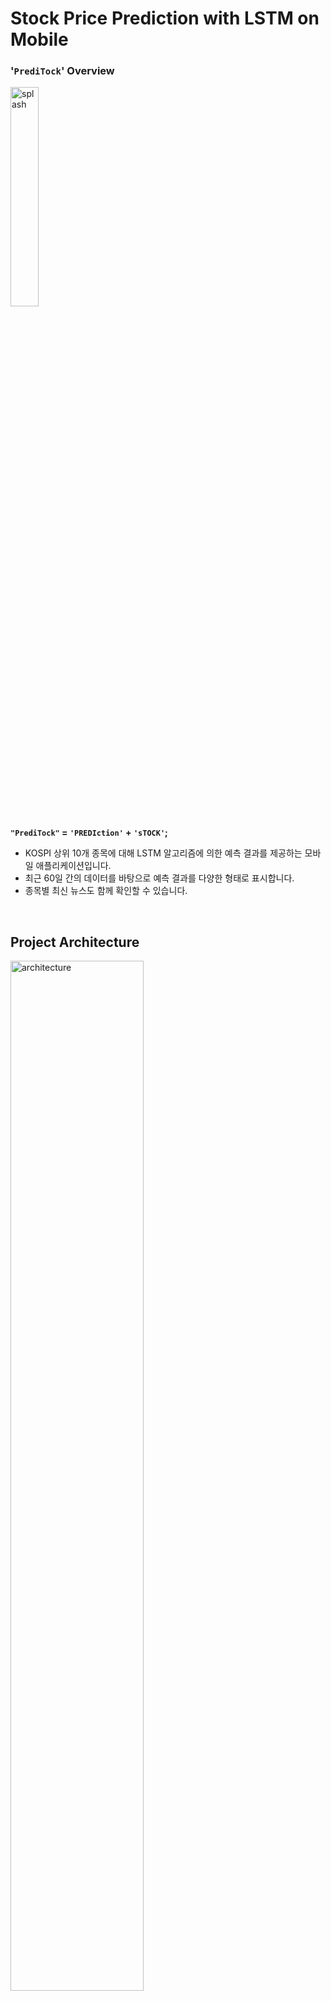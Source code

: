# Stock Price Prediction with LSTM on Mobile

### '`PrediTock`' Overview

<img src="https://drive.google.com/uc?id=1IVpuFYLAcDl7j2M-eHcf6O1nVhfdSKTR" alt="splash" width=30%>

<b>`"PrediTock"` = `'PREDIction'` + `'sTOCK'`;</b>
- KOSPI 상위 10개 종목에 대해 LSTM 알고리즘에 의한 예측 결과를 제공하는 모바일 애플리케이션입니다.
- 최근 60일 간의 데이터를 바탕으로 예측 결과를 다양한 형태로 표시합니다.
- 종목별 최신 뉴스도 함께 확인할 수 있습니다.

<br>

## Project Architecture

<img src="https://drive.google.com/uc?id=1G5BloW7Rg83ZQPR8GLNRjrkROpvMBufu" alt="architecture" width=65%>


<i>updating...!</i>
